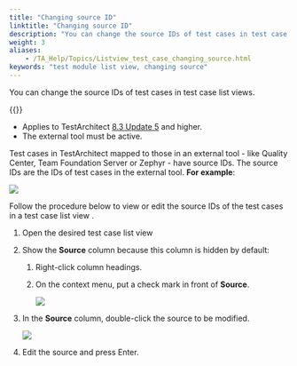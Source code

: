 ```yaml
--- 
title: "Changing source ID"
linktitle: "Changing source ID"
description: "You can change the source IDs of test cases in test case list views."
weight: 3
aliases: 
    - /TA_Help/Topics/Listview_test_case_changing_source.html
keywords: "test module list view, changing source"
---
```


You can change the source IDs of test cases in test case list views.

{{<note>}}

-   Applies to TestArchitect [8.3 Update 5](/TA_ReleaseNotes/DITA_source/Whats_New_8.3_update_5.html) and higher.
-   The external tool must be active.

Test cases in TestArchitect mapped to those in an external tool - like Quality Center, Team Foundation Server or Zephyr - have source IDs. The source IDs are the IDs of test cases in the external tool. **For example**:

![](/images/TA_Help/Images/External_tool_mapping_test_case_ID.png)

Follow the procedure below to view or edit the source IDs of the test cases in a test case list view .

1.  Open the desired test case list view

2.  Show the **Source** column because this column is hidden by default:

    1.  Right-click column headings.

    2.  On the context menu, put a check mark in front of **Source**.

        ![](/images/TA_Help/Images/Test_case_listview_show_source_column.png)

3.  In the **Source** column, double-click the source to be modified.

    ![](/images/TA_Help/Images/Test_case_listview_source.png)

4.  Edit the source and press Enter.



